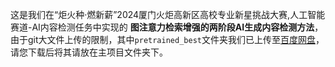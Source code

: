 
这是我们在“炬火种·燃新薪”2024厦门火炬高新区高校专业新星挑战大赛,人工智能赛道-AI内容检测任务中实现的 __图注意力检索增强的两阶段AI生成内容检测方法__，
由于git大文件上传的限制，其中`pretrained_best`文件夹我们已上传至[百度网盘](https://pan.baidu.com/s/1_1UEOKBfp36iufE2q0ZCZg?pwd=8888)，请您下载后将其请放在主项目文件夹下。
